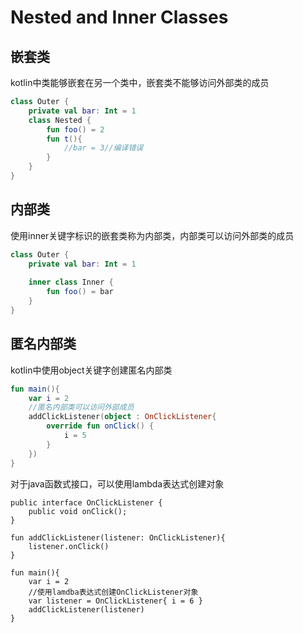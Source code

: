 # Nested and Inner Classes
## 嵌套类
kotlin中类能够嵌套在另一个类中，嵌套类不能够访问外部类的成员

```kotlin
class Outer {
    private val bar: Int = 1
    class Nested {
        fun foo() = 2
        fun t(){
            //bar = 3//编译错误
        }
    }
}
```

## 内部类
使用inner关键字标识的嵌套类称为内部类，内部类可以访问外部类的成员

```kotlin
class Outer {
    private val bar: Int = 1
    
    inner class Inner {
        fun foo() = bar
    }
}
```

## 匿名内部类
kotlin中使用object关键字创建匿名内部类

```kotlin
fun main(){
    var i = 2
    //匿名内部类可以访问外部成员
    addClickListener(object : OnClickListener{
        override fun onClick() {
            i = 5
        }
    })
}
```

对于java函数式接口，可以使用lambda表达式创建对象

```
public interface OnClickListener {
    public void onClick();
}

fun addClickListener(listener: OnClickListener){
    listener.onClick()
}

fun main(){
    var i = 2
    //使用lamdba表达式创建OnClickListener对象
    var listener = OnClickListener{ i = 6 }
    addClickListener(listener)
}
```
